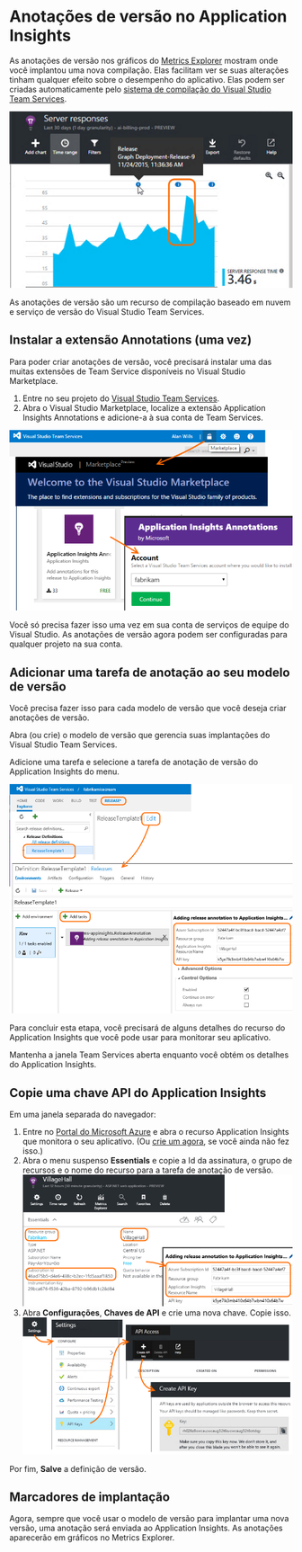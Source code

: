 <properties
    pageTitle="Anotações de implantação do Application Insights | Microsoft Azure"
    description="Adicione uma implantação ou compile marcadores para seus gráficos do gerenciador de métricas no Application Insights."
    services="application-insights"
    documentationCenter=".net"
    authors="alancameronwills"
    manager="douge"/>

<tags
    ms.service="application-insights"
    ms.workload="tbd"
    ms.tgt_pltfrm="ibiza"
    ms.devlang="na"
    ms.topic="article"
	ms.date="01/05/2016"
    ms.author="awills"/>

# Anotações de versão no Application Insights

As anotações de versão nos gráficos do [Metrics Explorer](app-insights-metrics-explorer.md) mostram onde você implantou uma nova compilação. Elas facilitam ver se suas alterações tinham qualquer efeito sobre o desempenho do aplicativo. Elas podem ser criadas automaticamente pelo [sistema de compilação do Visual Studio Team Services](https://www.visualstudio.com/pt-BR/get-started/build/build-your-app-vs).

![Exemplo de anotações com correlação visível com tempo de resposta do servidor](./media/app-insights-annotations/00.png)

As anotações de versão são um recurso de compilação baseado em nuvem e serviço de versão do Visual Studio Team Services.

## Instalar a extensão Annotations (uma vez)

Para poder criar anotações de versão, você precisará instalar uma das muitas extensões de Team Service disponíveis no Visual Studio Marketplace.

1. Entre no seu projeto do [Visual Studio Team Services](https://www.visualstudio.com/pt-BR/get-started/setup/sign-up-for-visual-studio-online).
2. Abra o Visual Studio Marketplace, localize a extensão Application Insights Annotations e adicione-a à sua conta de Team Services.

![Na parte superior direita da página da Web do Team Services, abra o Marketplace. Pesquise e instale o Application Insights Annotations em sua conta.](./media/app-insights-annotations/10.png)

Você só precisa fazer isso uma vez em sua conta de serviços de equipe do Visual Studio. As anotações de versão agora podem ser configuradas para qualquer projeto na sua conta.



## Adicionar uma tarefa de anotação ao seu modelo de versão

Você precisa fazer isso para cada modelo de versão que você deseja criar anotações de versão.

Abra (ou crie) o modelo de versão que gerencia suas implantações do Visual Studio Team Services.

Adicione uma tarefa e selecione a tarefa de anotação de versão do Application Insights do menu.

![Na parte superior direita da página da Web do Team Services, abra o Marketplace. Pesquise e instale o Application Insights Annotations em sua conta.](./media/app-insights-annotations/40.png)

Para concluir esta etapa, você precisará de alguns detalhes do recurso do Application Insights que você pode usar para monitorar seu aplicativo.

Mantenha a janela Team Services aberta enquanto você obtém os detalhes do Application Insights.

## Copie uma chave API do Application Insights

Em uma janela separada do navegador:

1. Entre no [Portal do Microsoft Azure](https://portal.azure.com) e abra o recurso Application Insights que monitora o seu aplicativo. (Ou [crie um agora](app-insights-overview.md), se você ainda não fez isso.)
2. Abra o menu suspenso **Essentials** e copie a Id da assinatura, o grupo de recursos e o nome do recurso para a tarefa de anotação de versão. ![](./media/app-insights-annotations/50.png)
2. Abra **Configurações**, **Chaves de API** e crie uma nova chave. Copie isso. ![](./media/app-insights-annotations/30.png)

Por fim, **Salve** a definição de versão.

## Marcadores de implantação

Agora, sempre que você usar o modelo de versão para implantar uma nova versão, uma anotação será enviada ao Application Insights. As anotações aparecerão em gráficos no Metrics Explorer.

<!---HONumber=AcomDC_0107_2016-->